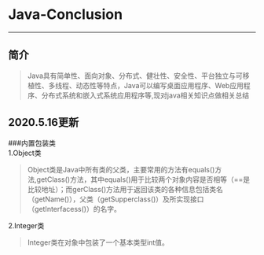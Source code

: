 # Java-Conclusion  
---
简介
----
>Java具有简单性、面向对象、分布式、健壮性、安全性、平台独立与可移植性、多线程、动态性等特点，Java可以编写桌面应用程序、Web应用程序、分布式系统和嵌入式系统应用程序等,现对java相关知识点做相关总结 
    
2020.5.16更新
------
###内置包装类    
1.Object类  
>Object类是Java中所有类的父类，主要常用的方法有equals()方法,getClass()方法，其中equals()用于比较两个对象内容是否相等（==是比较地址）；而gerClass()方法用于返回该类的各种信息包括类名（getName()），父类（getSupperclass()）及所实现接口（getInterfacess()）的名字。  

2.Integer类  
>Integer类在对象中包装了一个基本类型int值。


